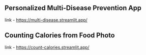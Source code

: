 ## Personalized Multi-Disease Prevention App
link - https://multi-disease.streamlit.app/


## Counting Calories from Food Photo
link - https://count-calories.streamlit.app/